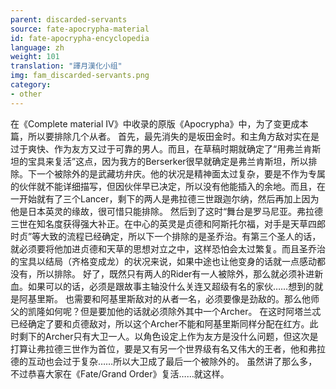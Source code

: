 ```yaml
---
parent: discarded-servants
source: fate-apocrypha-material
id: fate-apocrypha-encyclopedia
language: zh
weight: 101
translation: "譯月漢化小组"
img: fam_discarded-servants.png
category:
- other
---
```


在《Complete material IV》中收录的原版《Apocrypha》中，为了变更成本篇，所以要排除几个从者。
首先，最先消失的是坂田金时。和主角方敌对实在是过于爽快、作为友方又过于可靠的男人。而且，在草稿时期就确定了“用弗兰肯斯坦的宝具来复活”这点，因为我方的Berserker很早就确定是弗兰肯斯坦，所以排除。下一个被除外的是武藏坊弁庆。他的状况是精神面太过复杂，要是不作为专属的伙伴就不能详细描写，但因伙伴早已决定，所以没有他能插入的余地。而且，在一开始就有了三个Lancer，剩下的两人是弗拉德三世跟迦尔纳，然后再加上因为他是日本英灵的缘故，很可惜只能排除。
然后到了这时“舞台是罗马尼亚。弗拉德三世在知名度获得强大补正。在中心的英灵是贞德和阿斯托尔福，对手是天草四郎时贞”等大致的流程已经确定，所以下一个排除的是圣乔治。有第三个圣人的话，就必须要将他加进贞德和天草的思想对立之中，这样恐怕会太过繁复。而且圣乔治的宝具以结局（齐格变成龙）的状况来说，如果中途也让他变身的话就一点感动都没有，所以排除。
好了，既然只有两人的Rider有一人被除外，那么就必须补进新血。如果可以的话，必须是跟故事主轴没什么关连又超级有名的家伙……想到的就是阿基里斯。
也需要和阿基里斯敌对的从者一名，必须要像是劲敌的。那么他师父的凯隆如何呢？但是要加他的话就必须除外其中一个Archer。
在这时阿塔兰忒已经确定了要和贞德敌对，所以这个Archer不能和阿基里斯同样分配在红方。此时剩下的Archer只有大卫一人。以角色设定上作为友方是没什么问题，但这次是打算让弗拉德三世作为首位，要是又有另一个世界级有名又伟大的王者，他和弗拉德的互动也会过于复杂……所以大卫成了最后一个被除外的。
虽然讲了那么多，不过恭喜大家在《Fate/Grand Order》复活……就这样。
